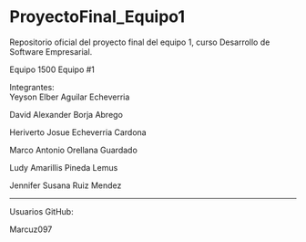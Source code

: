 # ProyectoFinal_Equipo1
Repositorio oficial del proyecto final del equipo 1, curso Desarrollo de Software Empresarial.

Equipo 1500 Equipo #1

Integrantes:      
Yeyson Elber Aguilar Echeverria

David Alexander Borja Abrego

Heriverto Josue Echeverria Cardona 

Marco Antonio Orellana Guardado 

Ludy Amarillis Pineda Lemus 

Jennifer Susana Ruiz Mendez 


-----------------------------------------------------------------------------------------------------------------

Usuarios GitHub:  

Marcuz097



